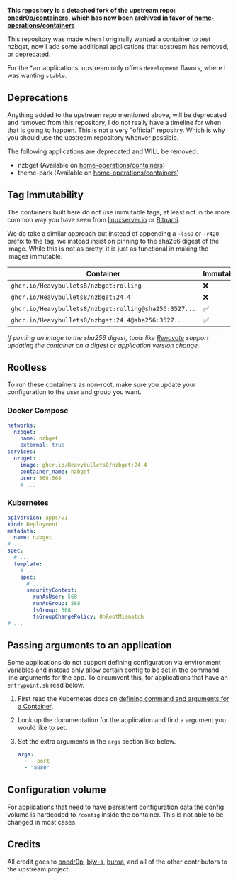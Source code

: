**This repository is a detached fork of the upstream repo:
[onedr0p/containers](https://github.com/onedr0p/containers), which has now been
archived in favor of
[home-operations/containers](https://github.com/home-operations/containers)**

This repository was made when I originally wanted a container to test nzbget,
now I add some additional applications that upstream has removed, or deprecated.

For the *arr applications, upstream only offers `development` flavors, where I
was wanting `stable`.

## Deprecations

Anything added to the upstream repo mentioned above, will be deprecated and
removed from this repository, I do not really have a timeline for when that is
going to happen. This is not a very "official" repositry. Which is why you
should use the upstream repository whenver possible.

The following applications are deprecated and WILL be removed:

- nzbget (Available on
  [home-operations/containers](https://github.com/home-operations/containers))
- theme-park (Available on
  [home-operations/containers](https://github.com/home-operations/containers))

## Tag Immutability

The containers built here do not use immutable tags, at least not in the more
common way you have seen from [linuxserver.io](https://fleet.linuxserver.io/) or
[Bitnami](https://bitnami.com/stacks/containers).

We do take a similar approach but instead of appending a `-ls69` or `-r420`
prefix to the tag, we instead insist on pinning to the sha256 digest of the
image. While this is not as pretty, it is just as functional in making the
images immutable.

| Container                                             | Immutable |
| ----------------------------------------------------- | --------- |
| `ghcr.io/Heavybullets8/nzbget:rolling`                | ❌        |
| `ghcr.io/Heavybullets8/nzbget:24.4`                   | ❌        |
| `ghcr.io/Heavybullets8/nzbget:rolling@sha256:3527...` | ✅        |
| `ghcr.io/Heavybullets8/nzbget:24.4@sha256:3527...`    | ✅        |

_If pinning an image to the sha256 digest, tools like
[Renovate](https://github.com/renovatebot/renovate) support updating the
container on a digest or application version change._

## Rootless

To run these containers as non-root, make sure you update your configuration to
the user and group you want.

### Docker Compose

```yaml
networks:
  nzbget:
    name: nzbget
    external: true
services:
  nzbget:
    image: ghcr.io/Heavybullets8/nzbget:24.4
    container_name: nzbget
    user: 568:568
    # ...
```

### Kubernetes

```yaml
apiVersion: apps/v1
kind: Deployment
metadata:
  name: nzbget
# ...
spec:
  # ...
  template:
    # ...
    spec:
      # ...
      securityContext:
        runAsUser: 568
        runAsGroup: 568
        fsGroup: 568
        fsGroupChangePolicy: OnRootMismatch
# ...
```

## Passing arguments to an application

Some applications do not support defining configuration via environment
variables and instead only allow certain config to be set in the command line
arguments for the app. To circumvent this, for applications that have an
`entrypoint.sh` read below.

1. First read the Kubernetes docs on
   [defining command and arguments for a Container](https://kubernetes.io/docs/tasks/inject-data-application/define-command-argument-container/).
2. Look up the documentation for the application and find a argument you would
   like to set.
3. Set the extra arguments in the `args` section like below.

   ```yaml
   args:
     - --port
     - "8080"
   ```

## Configuration volume

For applications that need to have persistent configuration data the config
volume is hardcoded to `/config` inside the container. This is not able to be
changed in most cases.

## Credits

All credit goes to [onedr0p](https://github.com/onedr0p),
[bjw-s](https://github.com/bjw-s), [buroa](https://github.com/buroa), and all of
the other contributors to the upstream project.
